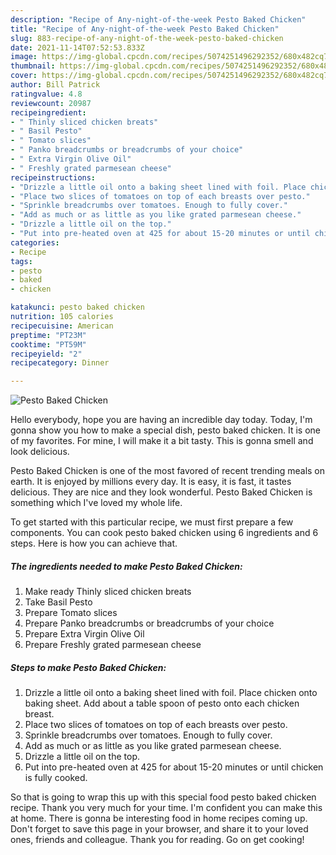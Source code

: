 ```yaml
---
description: "Recipe of Any-night-of-the-week Pesto Baked Chicken"
title: "Recipe of Any-night-of-the-week Pesto Baked Chicken"
slug: 883-recipe-of-any-night-of-the-week-pesto-baked-chicken
date: 2021-11-14T07:52:53.833Z
image: https://img-global.cpcdn.com/recipes/5074251496292352/680x482cq70/pesto-baked-chicken-recipe-main-photo.jpg
thumbnail: https://img-global.cpcdn.com/recipes/5074251496292352/680x482cq70/pesto-baked-chicken-recipe-main-photo.jpg
cover: https://img-global.cpcdn.com/recipes/5074251496292352/680x482cq70/pesto-baked-chicken-recipe-main-photo.jpg
author: Bill Patrick
ratingvalue: 4.8
reviewcount: 20987
recipeingredient:
- " Thinly sliced chicken breats"
- " Basil Pesto"
- " Tomato slices"
- " Panko breadcrumbs or breadcrumbs of your choice"
- " Extra Virgin Olive Oil"
- " Freshly grated parmesean cheese"
recipeinstructions:
- "Drizzle a little oil onto a baking sheet lined with foil. Place chicken onto baking sheet. Add about a table spoon of pesto onto each chicken breast."
- "Place two slices of tomatoes on top of each breasts over pesto."
- "Sprinkle breadcrumbs over tomatoes. Enough to fully cover."
- "Add as much or as little as you like grated parmesean cheese."
- "Drizzle a little oil on the top."
- "Put into pre-heated oven at 425 for about 15-20 minutes or until chicken is fully cooked."
categories:
- Recipe
tags:
- pesto
- baked
- chicken

katakunci: pesto baked chicken 
nutrition: 105 calories
recipecuisine: American
preptime: "PT23M"
cooktime: "PT59M"
recipeyield: "2"
recipecategory: Dinner

---
```



![Pesto Baked Chicken](https://img-global.cpcdn.com/recipes/5074251496292352/680x482cq70/pesto-baked-chicken-recipe-main-photo.jpg)

Hello everybody, hope you are having an incredible day today. Today, I'm gonna show you how to make a special dish, pesto baked chicken. It is one of my favorites. For mine, I will make it a bit tasty. This is gonna smell and look delicious.

Pesto Baked Chicken is one of the most favored of recent trending meals on earth. It is enjoyed by millions every day. It is easy, it is fast, it tastes delicious. They are nice and they look wonderful. Pesto Baked Chicken is something which I've loved my whole life.




To get started with this particular recipe, we must first prepare a few components. You can cook pesto baked chicken using 6 ingredients and 6 steps. Here is how you can achieve that.

<!--inarticleads1-->

##### The ingredients needed to make Pesto Baked Chicken:

1. Make ready  Thinly sliced chicken breats
1. Take  Basil Pesto
1. Prepare  Tomato slices
1. Prepare  Panko breadcrumbs or breadcrumbs of your choice
1. Prepare  Extra Virgin Olive Oil
1. Prepare  Freshly grated parmesean cheese




<!--inarticleads2-->

##### Steps to make Pesto Baked Chicken:

1. Drizzle a little oil onto a baking sheet lined with foil. Place chicken onto baking sheet. Add about a table spoon of pesto onto each chicken breast.
1. Place two slices of tomatoes on top of each breasts over pesto.
1. Sprinkle breadcrumbs over tomatoes. Enough to fully cover.
1. Add as much or as little as you like grated parmesean cheese.
1. Drizzle a little oil on the top.
1. Put into pre-heated oven at 425 for about 15-20 minutes or until chicken is fully cooked.




So that is going to wrap this up with this special food pesto baked chicken recipe. Thank you very much for your time. I'm confident you can make this at home. There is gonna be interesting food in home recipes coming up. Don't forget to save this page in your browser, and share it to your loved ones, friends and colleague. Thank you for reading. Go on get cooking!
